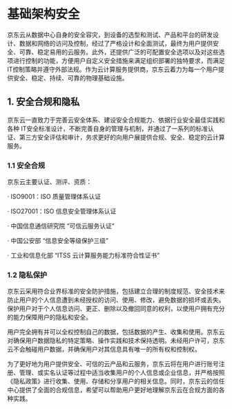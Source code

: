 # 基础架构安全

京东云从数据中心自身的安全容灾，到设备的选型和测试、产品和平台的研发设计、数据和网络的访问及控制，经过了严格设计和全面测试，最终为用户提供安全、可靠、稳定易用的云服务。此外，还提供广泛的可配置安全选项以及对这些选项进行控制的功能，方便用户自定义安全措施来满足组织部署的独特要求，而满足IT控制策略并遵守外部法规。作为云计算服务提供商，京东云着力为每一个用户提供安全、稳定、持续、可靠的物理基础设施。

## 1. 安全合规和隐私

京东云一直致力于完善云安全体系、建设安全合规能力、依据行业安全最佳实践和各种 IT安全标准设计，不断完善自身的管理与机制，并通过了一系列的标准认证、第三方安全评估和审计，务求更好的向用户展提供合规、安全、稳定的云计算服务。

### 1.1 安全合规

京东云主要认证、测评、资质：

· ISO9001：ISO 质量管理体系认证

· ISO27001：ISO 信息安全管理体系认证

· 中国信息通信研究院 “可信云服务认证”

· 中国公安部 “信息安全等级保护三级”

· 工业和信息化部 “ITSS 云计算服务能力标准符合性证书”

### 1.2 隐私保护

京东云采用符合业界标准的安全防护措施，包括建立合理的制度规范、安全技术来防止用户的个人信息遭到未经授权的访问、使用、修改，避免数据的损坏或丢失。保护用户对于个人信息访问、更正、删除以及撤回同意的权利，以使用户拥有充分的能力保障用户的隐私和安全。

用户完全拥有并可以全权控制自己的数据，包括数据的产生、收集和使用。京东云对确保用户数据隐私的特定策略、操作实践和技术保持透明。未经用户许可，京东云不会触碰用户数据，并确保用户对其信息具有唯一的所有权和控制权。

为了更好地为用户提供安全、可信的云产品和云服务，京东云将在用户进行账号注册、管理、或实名认证等过程中适当收集用户的个人信息或企业信息，并严格按照《隐私政策》进行收集、使用、存储和分享用户的相关信息。同时，京东云的信任中心提供了全面的合规信息，希望可以帮助用户更好地理解京东云在合规方面的各种实践。
